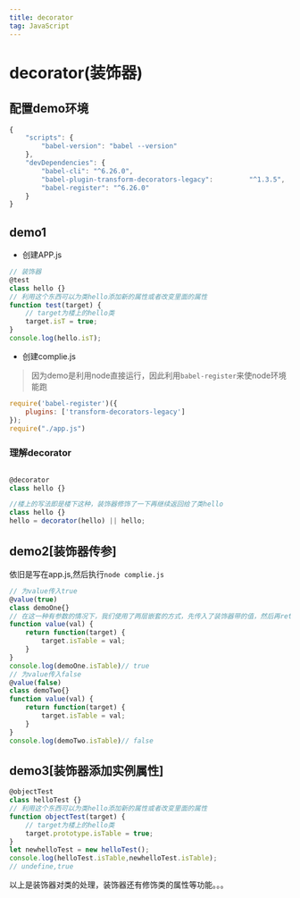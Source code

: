 ```yaml
---
title: decorator
tag: JavaScript
---
```

# decorator(装饰器)

## 配置demo环境

``` js
{
    "scripts": {
        "babel-version": "babel --version"
    },
    "devDependencies": {
        "babel-cli": "^6.26.0",
        "babel-plugin-transform-decorators-legacy":         "^1.3.5",
        "babel-register": "^6.26.0"
    }
}
```

## demo1

* 创建APP.js

``` javascript
// 装饰器
@test
class hello {}
// 利用这个东西可以为类hello添加新的属性或者改变里面的属性
function test(target) {
    // target为楼上的hello类
    target.isT = true;
}
console.log(hello.isT);
```

* 创建complie.js
> 因为demo是利用node直接运行，因此利用`babel-register`来使node环境能跑
```js
require('babel-register')({
    plugins: ['transform-decorators-legacy']
});
require("./app.js")
```

### 理解decorator

```js

@decorator
class hello {}

//楼上的写法即是楼下这种，装饰器修饰了一下再继续返回给了类hello
class hello {}
hello = decorator(hello) || hello;
```

## demo2[装饰器传参]

依旧是写在app.js,然后执行`node complie.js`
```js
// 为value传入true
@value(true)
class demoOne{}
// 在这一种有参数的情况下，我们使用了两层嵌套的方式，先传入了装饰器带的值，然后再return一个函数来用于处理我们需要装饰的类demoOne,target依旧是我们定义的类
function value(val) {
    return function(target) {
        target.isTable = val;
    }
}
console.log(demoOne.isTable)// true
// 为value传入false
@value(false)
class demoTwo{}
function value(val) {
    return function(target) {
        target.isTable = val;
    }
}
console.log(demoTwo.isTable)// false
```

## demo3[装饰器添加实例属性]

```js
@objectTest
class helloTest {}
// 利用这个东西可以为类hello添加新的属性或者改变里面的属性
function objectTest(target) {
    // target为楼上的hello类
    target.prototype.isTable = true;
}
let newhelloTest = new helloTest();
console.log(helloTest.isTable,newhelloTest.isTable);
// undefine,true
```

以上是装饰器对类的处理，装饰器还有修饰类的属性等功能。。。